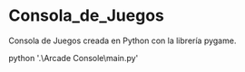 # Consola_de_Juegos
Consola de Juegos creada en Python con la librería pygame.

python '.\Arcade Console\main.py'